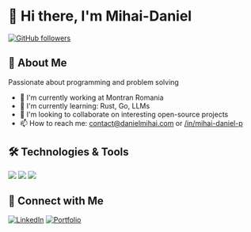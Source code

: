 # 👋 Hi there, I'm Mihai-Daniel

[![GitHub followers](https://img.shields.io/github/followers/mihaidaniel34?label=Follow&style=social)](https://github.com/mihaidaniel34)

## 🚀 About Me
Passionate about programming and problem solving

- 🔭 I'm currently working at Montran Romania
- 🌱 I'm currently learning: Rust, Go, LLMs
- 👯 I'm looking to collaborate on interesting open-source projects
- 📫 How to reach me: contact@danielmihai.com or [/in/mihai-daniel-p](https://linkedin.com/in/mihai-daniel-p)

## 🛠️ Technologies & Tools
[![](https://img.shields.io/badge/Code-Java-informational?style=flat&logo=openjdk&logoColor=white&color=2bbc8a)](https://github.com/mihaidaniel34)
[![](https://img.shields.io/badge/Code-SpringBoot-informational?style=flat&logo=spring&logoColor=white&color=2bbc8a)](https://github.com/mihaidaniel34)
[![](https://img.shields.io/badge/Tools-Docker-informational?style=flat&logo=docker&logoColor=white&color=2bbc8a)](https://github.com/mihaidaniel34)

## 🤝 Connect with Me
[![LinkedIn](https://img.shields.io/badge/LinkedIn-0077B5?style=for-the-badge&logo=linkedin&logoColor=white)](https://www.linkedin.com/in/mihai-daniel-p)
[![Portfolio](https://img.shields.io/badge/Portfolio-FF5722?style=for-the-badge&logo=google-chrome&logoColor=white)](https://portfolio.danielmihai.com)
